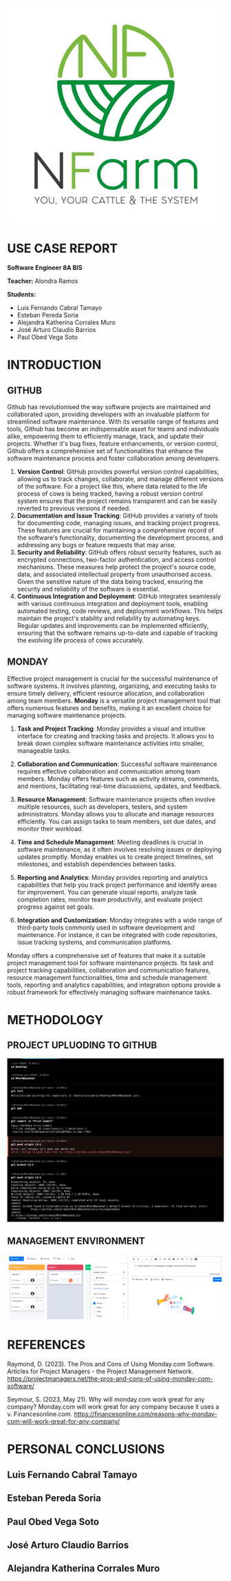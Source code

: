 ![Cover](cover.png)
# USE CASE REPORT
**Software Engineer 8A BIS**

**Teacher:** Alondra Ramos

**Students:**
- Luis Fernando Cabral Tamayo
- Esteban Pereda Soria
- Alejandra Katherina Corrales Muro
- José Arturo Claudio Barrios
- Paul Obed Vega Soto

# INTRODUCTION
## GITHUB
Github has revolutionised the way software projects are maintained and collaborated upon, providing developers with an invaluable platform for streamlined software maintenance. With its versatile range of features and tools, Github has become an indispensable asset for teams and individuals alike, empowering them to efficiently manage, track, and update their projects. Whether it's bug fixes, feature enhancements, or version control, Github offers a comprehensive set of functionalities that enhance the software maintenance process and foster collaboration among developers.
1. **Version Control**:  GitHub provides powerful version control capabilities, allowing us to track changes, collaborate, and manage different versions of the software. For a project like this, where data related to the life process of cows is being tracked, having a robust version control system ensures that the project remains transparent and can be easily reverted to previous versions if needed.
2. **Documentation and Issue Tracking**: GitHub provides a variety of tools for documenting code, managing issues, and tracking project progress. These features are crucial for maintaining a comprehensive record of the software's functionality, documenting the development process, and addressing any bugs or feature requests that may arise.
3. **Security and Reliability**: GitHub offers robust security features, such as encrypted connections, two-factor authentication, and access control mechanisms. These measures help protect the project's source code, data, and associated intellectual property from unauthorised access. Given the sensitive nature of the data being tracked, ensuring the security and reliability of the software is essential.
4. **Continuous Integration and Deployment**: GitHub integrates seamlessly with various continuous integration and deployment tools, enabling automated testing, code reviews, and deployment workflows. This helps maintain the project's stability and reliability by automating keys. Regular updates and improvements can be implemented efficiently, ensuring that the software remains up-to-date and capable of tracking the evolving life process of cows accurately.

## MONDAY
Effective project management is crucial for the successful maintenance of software systems. It involves planning, organizing, and executing tasks to ensure timely delivery, efficient resource allocation, and collaboration among team members. **Monday** is a versatile project management tool that offers numerous features and benefits, making it an excellent choice for managing software maintenance projects.

1. **Task and Project Tracking**: Monday provides a visual and intuitive interface for creating and tracking tasks and projects. It allows you to break down complex software maintenance activities into smaller, manageable tasks.

2. **Collaboration and Communication**: Successful software maintenance requires effective collaboration and communication among team members. Monday offers features such as activity streams, comments, and mentions, facilitating real-time discussions, updates, and feedback.

3. **Resource Management**: Software maintenance projects often involve multiple resources, such as developers, testers, and system administrators. Monday allows you to allocate and manage resources efficiently. You can assign tasks to team members, set due dates, and monitor their workload.

4. **Time and Schedule Management**: Meeting deadlines is crucial in software maintenance, as it often involves resolving issues or deploying updates promptly. Monday enables us to create project timelines, set milestones, and establish dependencies between tasks.

5. **Reporting and Analytics**: Monday provides reporting and analytics capabilities that help you track project performance and identify areas for improvement. You can generate visual reports, analyze task completion rates, monitor team productivity, and evaluate project progress against set goals.

6. **Integration and Customization**: Monday integrates with a wide range of third-party tools commonly used in software development and maintenance. For instance, it can be integrated with code repositories, issue tracking systems, and communication platforms.

Monday offers a comprehensive set of features that make it a suitable project management tool for software maintenance projects. Its task and project tracking capabilities, collaboration and communication features, resource management functionalities, time and schedule management tools, reporting and analytics capabilities, and integration options provide a robust framework for effectively managing software maintenance tasks.


# METHODOLOGY
## PROJECT UPLUODING TO GITHUB
![GitCommands](git%20commands.jpeg)

## MANAGEMENT ENVIRONMENT
![kanbvanEx](kanbvanEx.png)


# REFERENCES
Raymond, D. (2023). The Pros and Cons of Using Monday.com Software. Articles for Project Managers - the Project Management Network. https://projectmanagers.net/the-pros-and-cons-of-using-monday-com-software/

Seymour, S. (2023, May 21). Why will monday.com work great for any company? Monday.com will work great for any company because it uses a v. Financesonline.com. https://financesonline.com/reasons-why-monday-com-will-work-great-for-any-company/

# PERSONAL CONCLUSIONS


## Luis Fernando Cabral Tamayo


## Esteban Pereda Soria

## Paul Obed Vega Soto


## José Arturo Claudio Barrios


## Alejandra Katherina Corrales Muro


